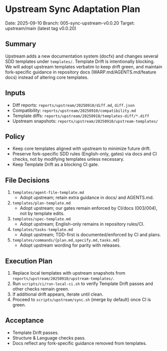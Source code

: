 # Upstream Sync Adaptation Plan

Date: 2025-09-10
Branch: 005-sync-upstream-v0.0.20
Target: upstream/main (latest tag v0.0.20)

## Summary
Upstream adds a new documentation system (docfx) and changes several SDD templates under `templates/`. Template Drift is intentionally blocking. We will adopt upstream templates verbatim to keep drift green, and maintain fork-specific guidance in repository docs (WARP.md/AGENTS.md/feature docs) instead of altering core templates.

## Inputs
- Diff reports: `reports/upstream/20250910/diff.md`, `diff.json`
- Compatibility: `reports/upstream/20250910/compatibility.md`
- Template diffs: `reports/upstream/20250910/templates-diff/*.diff`
- Upstream snapshots: `reports/upstream/20250910/upstream-templates/`

## Policy
- Keep core templates aligned with upstream to minimize future drift.
- Preserve fork-specific SDD rules (English-only, gates) via docs and CI checks, not by modifying templates unless necessary.
- Keep Template Drift as a blocking CI gate.

## File Decisions
1) `templates/agent-file-template.md`
   - Adopt upstream; retain extra guidance in docs/ and AGENTS.md.
2) `templates/plan-template.md`
   - Adopt upstream; our gates remain enforced by CI/docs (003/004), not by template edits.
3) `templates/spec-template.md`
   - Adopt upstream; English-only remains in repository rules/CI.
4) `templates/tasks-template.md`
   - Adopt upstream; TDD-first is documented/enforced by CI and plans.
5) `templates/commands/{plan.md,specify.md,tasks.md}`
   - Adopt upstream wording for parity with releases.

## Execution Plan
1. Replace local templates with upstream snapshots from `reports/upstream/20250910/upstream-templates/`.
2. Run `scripts/ci/run-local-ci.sh` to verify Template Drift passes and other checks remain green.
3. If additional drift appears, iterate until clean.
4. Proceed to `scripts/upstream/sync.sh` (merge by default) once CI is green.

## Acceptance
- Template Drift passes.
- Structure & Language checks pass.
- Docs reflect any fork-specific guidance removed from templates.

